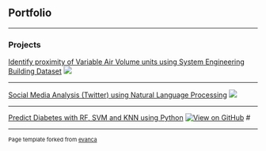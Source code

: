## Portfolio

---

### Projects

[Identify proximity of Variable Air Volume units using System Engineering Building Dataset](/sample_page)
<img src="images/dummy_thumbnail.jpg?raw=true"/>

---
[Social Media Analysis (Twitter) using Natural Language Processing](/pdf/sample_presentation.pdf)
<img src="images/dummy_thumbnail.jpg?raw=true"/>

---
[Predict Diabetes with RF, SVM and KNN using Python](http://example.com/)
[![View on GitHub](https://img.shields.io/badge/GitHub-View_on_GitHub-blue?logo=GitHub)](https://github.com/likhitha-musku/Final-Term-Project/blob/main/Diabetes_Prediction_Classification.ipynb)
#<img src=""/>

---

<p style="font-size:11px">Page template forked from <a href="https://github.com/evanca/quick-portfolio">evanca</a></p>
<!-- Remove above link if you don't want to attibute -->
